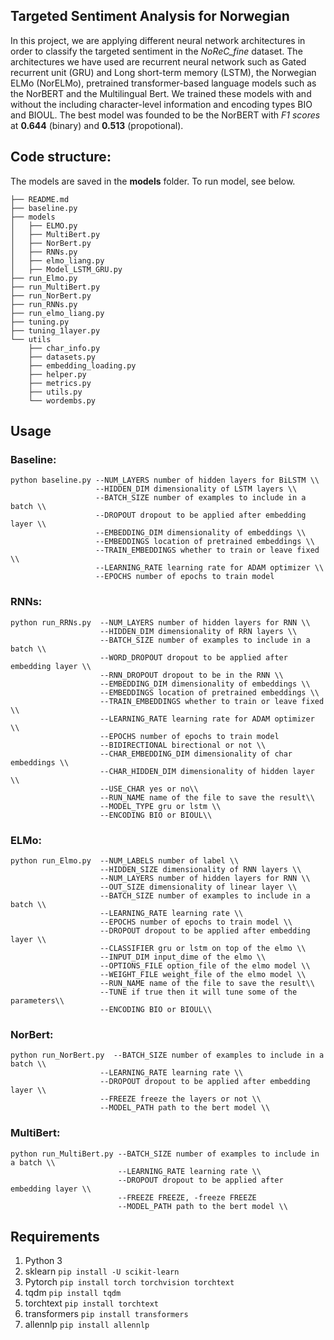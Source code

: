 ## Targeted Sentiment Analysis for Norwegian
In this project, we are applying different neural network architectures in order to classify the targeted sentiment in the *NoReC_fine* dataset. The architectures we have used are recurrent neural network such as Gated recurrent unit (GRU) and Long short-term memory (LSTM), the Norwegian ELMo (NorELMo), pretrained transformer-based language models such as the NorBERT and the Multilingual Bert. We trained these models with and without the including character-level information and encoding types BIO and BIOUL. The best model was founded to be the NorBERT with *F1 scores* at **0.644** (binary) and **0.513** (propotional).

## Code structure:
The models are saved in the **models** folder. To run model, see below.
```
├── README.md
├── baseline.py
├── models
│   ├── ELMO.py
│   ├── MultiBert.py
│   ├── NorBert.py
│   ├── RNNs.py
│   ├── elmo_liang.py
│   ├── Model_LSTM_GRU.py
├── run_Elmo.py
├── run_MultiBert.py
├── run_NorBert.py
├── run_RNNs.py
├── run_elmo_liang.py
├── tuning.py
├── tuning_1layer.py
└── utils
    ├── char_info.py
    ├── datasets.py
    ├── embedding_loading.py
    ├── helper.py
    ├── metrics.py
    ├── utils.py
    └── wordembs.py
```

## Usage
### Baseline:
```
python baseline.py --NUM_LAYERS number of hidden layers for BiLSTM \\
                   --HIDDEN_DIM dimensionality of LSTM layers \\
                   --BATCH_SIZE number of examples to include in a batch \\
                   --DROPOUT dropout to be applied after embedding layer \\
                   --EMBEDDING_DIM dimensionality of embeddings \\
                   --EMBEDDINGS location of pretrained embeddings \\
                   --TRAIN_EMBEDDINGS whether to train or leave fixed \\
                   --LEARNING_RATE learning rate for ADAM optimizer \\
                   --EPOCHS number of epochs to train model
```
### RNNs:
```
python run_RRNs.py  --NUM_LAYERS number of hidden layers for RNN \\
                    --HIDDEN_DIM dimensionality of RRN layers \\
                    --BATCH_SIZE number of examples to include in a batch \\
                    --WORD_DROPOUT dropout to be applied after embedding layer \\
                    --RNN_DROPOUT dropout to be in the RNN \\
                    --EMBEDDING_DIM dimensionality of embeddings \\
                    --EMBEDDINGS location of pretrained embeddings \\
                    --TRAIN_EMBEDDINGS whether to train or leave fixed \\
                    --LEARNING_RATE learning rate for ADAM optimizer \\
                    --EPOCHS number of epochs to train model
                    --BIDIRECTIONAL birectional or not \\
                    --CHAR_EMBEDDING_DIM dimensionality of char embeddings \\
                    --CHAR_HIDDEN_DIM dimensionality of hidden layer \\
                    --USE_CHAR yes or no\\ 
                    --RUN_NAME name of the file to save the result\\
                    --MODEL_TYPE gru or lstm \\
                    --ENCODING BIO or BIOUL\\
```


### ELMo:
```
python run_Elmo.py  --NUM_LABELS number of label \\
                    --HIDDEN_SIZE dimensionality of RNN layers \\
                    --NUM_LAYERS number of hidden layers for RNN \\
                    --OUT_SIZE dimensionality of linear layer \\ 
                    --BATCH_SIZE number of examples to include in a batch \\
                    --LEARNING_RATE learning rate \\
                    --EPOCHS number of epochs to train model \\
                    --DROPOUT dropout to be applied after embedding layer \\
                    --CLASSIFIER gru or lstm on top of the elmo \\
                    --INPUT_DIM input_dime of the elmo \\
                    --OPTIONS_FILE option_file of the elmo model \\
                    --WEIGHT_FILE weight_file of the elmo model \\
                    --RUN_NAME name of the file to save the result\\
                    --TUNE if true then it will tune some of the parameters\\
                    --ENCODING BIO or BIOUL\\
```
### NorBert:

```
python run_NorBert.py  --BATCH_SIZE number of examples to include in a batch \\
                    --LEARNING_RATE learning rate \\
                    --DROPOUT dropout to be applied after embedding layer \\
                    --FREEZE freeze the layers or not \\    
                    --MODEL_PATH path to the bert model \\
```

### MultiBert:

```
python run_MultiBert.py --BATCH_SIZE number of examples to include in a batch \\
                        --LEARNING_RATE learning rate \\
                        --DROPOUT dropout to be applied after embedding layer \\
                        --FREEZE FREEZE, -freeze FREEZE
                        --MODEL_PATH path to the bert model \\
```




## Requirements

1. Python 3
2. sklearn  ```pip install -U scikit-learn```
3. Pytorch ```pip install torch torchvision torchtext```
4. tqdm ```pip install tqdm```
5. torchtext ```pip install torchtext```
6. transformers ```pip install transformers```
7. allennlp ```pip install allennlp```

